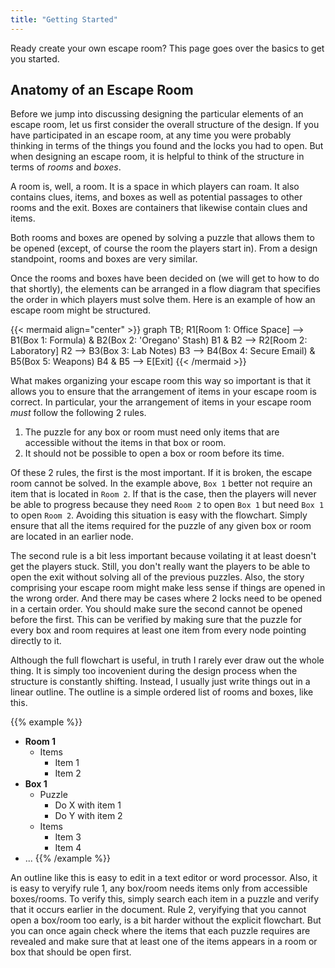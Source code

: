 ```yaml
---
title: "Getting Started"
---
```


Ready create your own escape room? This page goes over the basics to get
you started.

## Anatomy of an Escape Room

Before we jump into discussing designing the particular elements of an
escape room, let us first consider the overall structure of the design. If
you have participated in an escape room, at any time you were probably
thinking in terms of the things you found and the locks you had to open.
But when designing an escape room, it is helpful to think of the structure
in terms of _rooms_ and _boxes_.

A room is, well, a room. It is a space in which players can roam. It also
contains clues, items, and boxes as well as potential passages to other
rooms and the exit. Boxes are containers that likewise contain clues and
items.

Both rooms and boxes are opened by solving a puzzle that allows them to be
opened (except, of course the room the players start in). From a design
standpoint, rooms and boxes are very similar.

Once the rooms and boxes have been decided on (we will get to how to do
that shortly), the elements can be arranged in a flow diagram that
specifies the order in which players must solve them. Here is an example of
how an escape room might be structured.

{{< mermaid align="center" >}}
graph TB;
  R1[Room 1: Office Space] --> B1(Box 1: Formula) & B2(Box 2: 'Oregano' Stash)
  B1 & B2 --> R2[Room 2: Laboratory]
  R2 --> B3(Box 3: Lab Notes)
  B3 --> B4(Box 4: Secure Email) & B5(Box 5: Weapons)
  B4 & B5 --> E[Exit]
{{< /mermaid >}}

What makes organizing your escape room this way so important is that it
allows you to ensure that the arrangement of items in your escape room is
correct. In particular, your the arrangement of items in your escape room
_must_ follow the following 2 rules.

  1. The puzzle for any box or room must need only items that are
     accessible without the items in that box or room.
  2. It should not be possible to open a box or room before its time.

Of these 2 rules, the first is the most important. If it is broken, the
escape room cannot be solved. In the example above, `Box 1` better not
require an item that is located in `Room 2`. If that is the case, then the
players will never be able to progress because they need `Room 2` to open
`Box 1` but need `Box 1` to open `Room 2`. Avoiding this situation is easy
with the flowchart. Simply ensure that all the items required for the
puzzle of any given box or room are located in an earlier node.

The second rule is a bit less important because voilating it at least
doesn't get the players stuck. Still, you don't really want the players to
be able to open the exit without solving all of the previous puzzles. Also,
the story comprising your escape room might make less sense if things are
opened in the wrong order. And there may be cases where 2 locks need to be
opened in a certain order. You should make sure the second cannot be opened
before the first. This can be verified by making sure that the puzzle for
every box and room requires at least one item from every node pointing
directly to it.

Although the full flowchart is useful, in truth I rarely ever draw out the
whole thing. It is simply too incovenient during the design process when
the structure is constantly shifting. Instead, I usually just write things
out in a linear outline. The outline is a simple ordered list of rooms and
boxes, like this.

{{% example %}}
  * **Room 1**
    * Items
      * Item 1
      * Item 2
  * **Box 1**
    * Puzzle
	  * Do X with item 1
	  * Do Y with item 2
	* Items
	  * Item 3
	  * Item 4
  * ...
{{% /example %}}

An outline like this is easy to edit in a text editor or word processor.
Also, it is easy to veryify rule 1, any box/room needs items only from
accessible boxes/rooms. To verify this, simply search each item in a puzzle
and verify that it occurs earlier in the document. Rule 2, veryifying that
you cannot open a box/room too early, is a bit harder without the
explicit flowchart. But you can once again check where the items that each
puzzle requires are revealed and make sure that at least one of the items
appears in a room or box that should be open first.
